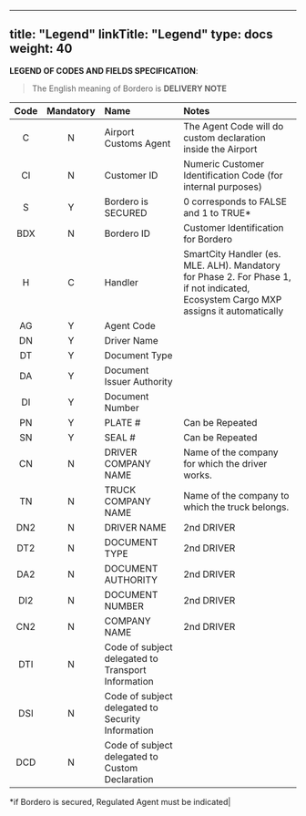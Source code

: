
---
title: "Legend"
linkTitle: "Legend"
type: docs
weight: 40
---

**LEGEND OF CODES AND FIELDS SPECIFICATION**:

> The English meaning of Bordero is **DELIVERY NOTE**

| Code | Mandatory | Name                      | Notes                                                        |
| :--: | :-------: | :------------------------ | :----------------------------------------------------------- |
|  C  |     N     |  Airport Customs Agent     | The Agent Code will do custom declaration inside the Airport  |
|  CI  |     N     | Customer ID               | Numeric Customer Identification Code (for internal purposes) |
|  S   |     Y     | Bordero is SECURED         | 0 corresponds to FALSE and 1 to TRUE*                       |
| BDX  |     N     | Bordero ID              | Customer Identification for Bordero		              |
|  H   |     C 	   | Handler                   | SmartCity Handler (es. MLE. ALH). Mandatory for Phase 2. For Phase 1, if not indicated, Ecosystem Cargo MXP assigns it automatically |
|  AG  |     Y     | Agent Code                |                                                              |
|  DN  |     Y     | Driver Name               |                                                              |
|  DT  |     Y     | Document Type             |                                                              |
|  DA  |     Y     | Document Issuer Authority |                                                              |
|  DI  |     Y     | Document Number           |                                                              |
|  PN  |     Y     | PLATE #                   | Can be Repeated                                              |
|  SN  |     Y     | SEAL #                    | Can be Repeated                                              |
|  CN  |     N     | DRIVER COMPANY NAME       | Name of the company for which the driver works.              |
|  TN  |     N     | TRUCK COMPANY NAME        | Name of the company to which the truck belongs.              |
| DN2  |     N     | DRIVER NAME               | 2nd DRIVER                                                   |
| DT2  |     N     | DOCUMENT TYPE             | 2nd DRIVER                                                   |
| DA2  |     N     | DOCUMENT AUTHORITY        | 2nd DRIVER                                                   |
| DI2  |     N     | DOCUMENT NUMBER           | 2nd DRIVER                                                   |
| CN2  |     N     | COMPANY NAME              | 2nd DRIVER    
| DTI  |    N	   | Code of subject delegated to Transport Information | 	
| DSI  | N			| Code of subject delegated to Security Information| 
| DCD  |    N			| Code of subject delegated to Custom Declaration| 

*if Bordero is secured, Regulated Agent must be indicated| 
